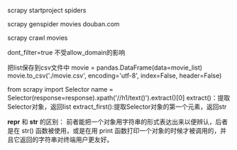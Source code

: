scrapy startproject spiders

scrapy genspider movies douban.com

scrapy crawl movies

dont_filter=true  不受allow_domain的影响

把list保存到csv文件中
movie = pandas.DataFrame(data=movie_list)
movie.to_csv('./movie.csv', encoding='utf-8', index=False, header=False)

from scrapy import Selector
name = Selector(response=response).xpath('//h1/text()').extract()[0]
extract()：提取Selector对象，返回list
extract_first():提取Selector对象的第一个元素，返回str


__repr__ 和 __str__ 的区别：
前者能把一个对象用字符串的形式表达出来以便辨认，后者是在 str() 函数被使用，或是在用 print 函数打印一个对象的时候才被调用的，并且它返回的字符串对终端用户更友好。
